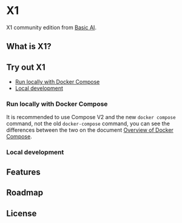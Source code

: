 # X1

X1 community edition from [Basic AI](https://www.basic.ai/).

## What is X1?

## Try out X1

* [Run locally with Docker Compose](#run-locally-with-docker-compose)
* [Local development](#local-development)

### Run locally with Docker Compose

It is recommended to use Compose V2 and the new `docker compose` command, not the old `docker-compose` command, you can see the differences between the two on the document [Overview of Docker Compose](https://docs.docker.com/compose/).

### Local development

## Features

## Roadmap

## License
